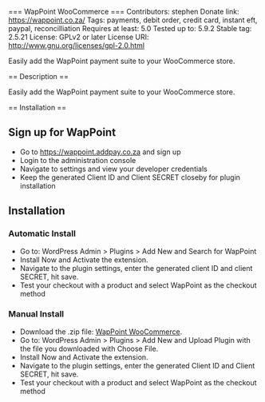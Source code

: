 === WapPoint WooCommerce ===
Contributors: stephen
Donate link: https://wappoint.co.za/
Tags: payments, debit order, credit card, instant eft, paypal, reconcilliation
Requires at least: 5.0
Tested up to: 5.9.2
Stable tag: 2.5.21
License: GPLv2 or later
License URI: http://www.gnu.org/licenses/gpl-2.0.html

Easily add the WapPoint payment suite to your WooCommerce store.

== Description ==

Easily add the WapPoint payment suite to your WooCommerce store.

== Installation ==

## Sign up for WapPoint
- Go to https://wappoint.addpay.co.za and sign up
- Login to the administration console
- Navigate to settings and view your developer credentials
- Keep the generated Client ID and Client SECRET closeby for plugin installation

## Installation

### Automatic Install
- Go to: WordPress Admin > Plugins > Add New and Search for WapPoint
- Install Now and Activate the extension.
- Navigate to the plugin settings, enter the generated client ID and client SECRET, hit save.
- Test your checkout with a product and select WapPoint as the checkout method

### Manual Install
- Download the .zip file: [WapPoint WooCommerce](https://github.com/AddPay/woo_wappoint_gateway/archive/refs/heads/main.zip).
- Go to: WordPress Admin > Plugins > Add New and Upload Plugin with the file you downloaded with Choose File.
- Install Now and Activate the extension.
- Navigate to the plugin settings, enter the generated Client ID and Client SECRET, hit save.
- Test your checkout with a product and select WapPoint as the checkout method
